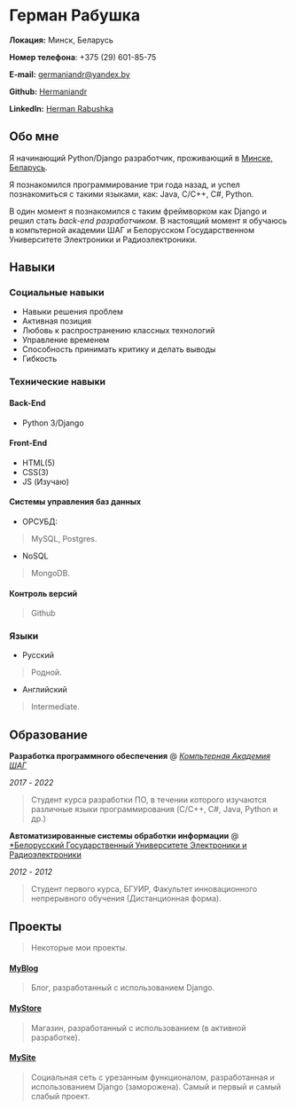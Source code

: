 # Герман Рабушка

**Локация:** Минск, Беларусь

**Номер телефона**: +375 (29) 601-85-75

**E-mail:** germaniandr@yandex.by

**Github:** [Hermaniandr](https://github.com/Hermaniandr)

**LinkedIn:** [Herman Rabushka](https://www.linkedin.com/in/hermaniandr/)


## Обо мне

Я начинающий Python/Django разработчик, проживающий в [Минске, Беларусь](https://en.wikipedia.org/wiki/Minsk).

Я познакомился программирование три года назад, и успел познакомиться с такими языками, как: Java, C/C++, C#, Python.

В один момент я познакомился с таким фреймворком как Django и решил стать *back-end разработчиком*. В настоящий момент я обучаюсь в компьтерной академии ШАГ и Белорусском Государственном Университете Электроники и Радиоэлектроники.

## Навыки

### Социальные навыки

- Навыки решения проблем
- Активная позиция
- Любовь к распространению классных технологий
- Управление временем
- Способность принимать критику и делать выводы
- Гибкость

### Технические навыки

#### Back-End

- Python 3/Django

#### Front-End

- HTML(5)
- CSS(3)
- JS (Изучаю)


#### Системы управления баз данных

- ОРСУБД:

> MySQL, Postgres.

- NoSQL

> MongoDB.

#### Контроль версий

> Github


### Языки

- Русский

> Родной.

- Английский

> Intermediate.

## Образование

**Разработка программного обеспечения** @ [*Компьтерная Академия ШАГ*](https://itstep.by/)

*2017* - *2022*

> Студент курса разработки ПО, в течении которого изучаются различные языки программирования (C/C++, C#, Java, Python и др.)

**Автоматизированные системы обработки информации** @ [*Белорусский Государственный Университете Электроники и Радиоэлектроники](https://www.bsuir.by)

*2012* - *2012*

> Студент первого курса, БГУИР, Факультет инновационного непрерывного обучения (Дистанционная форма).

## Проекты

> Некоторые мои проекты.

#### [MyBlog](https://github.com/Hermaniandr/MyBlog)

> Блог, разработанный с использованием Django.

#### [MyStore](https://github.com/Hermaniandr/MyStore)

> Магазин, разработанный с использованием (в активной разработке).

#### [MySite](https://github.com/Hermaniandr/MySite)

> Социальная сеть с урезанным функционалом, разработанная и использованием Django (заморожена). Самый и первый и самый слабый проект.

